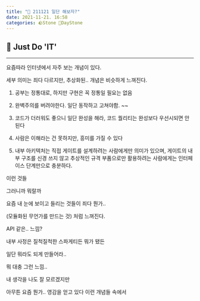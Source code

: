 ```yaml
---
title: "🌱 211121 일단 해보자?"
date: 2021-11-21. 16:58
categories: 🪨Stone 🌱DayStone
---
```


## 🗿 Just Do 'IT'

---

요즘따라 인터넷에서 자주 보는 개념이 있다.  

세부 의미는 죄다 다르지만, 추상화된.. 개념은 비슷하게 느껴진다.

1. 공부는 정통대로, 하지만 구현은 꼭 정통일 필요는 없음

2. 완벽주의를 버려야한다. 일단 동작하고 고쳐야함. ~~

3. 코드가 더러워도 좋으니 일단 완성을 해라, 코드 퀄리티는 완성보다 우선시되면 안된다

4. 사람은 이해라는 건 못하지만, 흥미를 가질 수 있다

5. 내부 아키텍처는 직접 게이트를 설계하려는 사람에게만 의미가 있으며, 게이트의 내부 구조를 신경 쓰지 않고 추상적인 규격 부품으로만 활용하려는 사람에게는 인터페이스 단계만으로 충분하다.

이런 것들  

그러니까 뭐랄까  

요즘 내 눈에 보이고 들리는 것들이 죄다 뭔가..  

(모듈화된 무언가를 만드는 것) 처럼 느껴진다.  

API 같은.. 느낌?

내부 사정은 질척질척한 스파게티든 뭐가 됐든  

일단 뭐라도 되게 만들어라..  

뭐 대충 그런 느낌..

내 생각을 나도 잘 모르겠지만  

아무튼 요즘 뭔가.. 영감을 얻고 있다 이런 개념들 속에서
